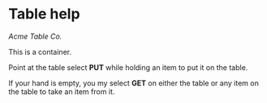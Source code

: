 # Table help

*Acme Table Co.*

This is a container. 

Point at the table select **PUT** while holding an item to put it on the table.

If your hand is empty, you my select **GET** on either the table or any item on the table to take an item from it.

